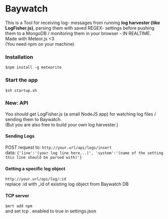 # Baywatch 
This is a Tool for receiving log- messages from running **log harvester (like LogFisher.js)**, parsing them with saved REGEX- settings before pushing them to a MongoDB / monitoring them in your browser - IN REALTIME.   
Made with Meteor.js <3   
(You need npm on your machine)  
### Installation
``$npm install -g meteorite``
### Start the app
``$sh startup.sh``
### New: API
You should get LogFisher.js (a small NodeJS app) for watching log files / sending them to Baywatch.   
(But you are also free to build your own log harvester.)
#### Sending Logs
POST request to: ``http://your.url/api/logs/insert``   
data: ``{'line':'(your log line here...)', 'system':'(name of the setting this line should be parsed with)'}``
#### Getting a specific log object
``http://your.url/api/log/:id``   
replace :id with _id of existing log object from Baywatch DB  
#### TCP server
``$mrt add npm``  
and set tcp . enabled to true in settings.json  
